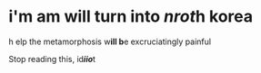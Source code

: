 # i'm am will turn into *nrot*h korea

h elp
the metamorphosis w**ill b**e excruciatingly painful

Stop reading this, id***iio***t